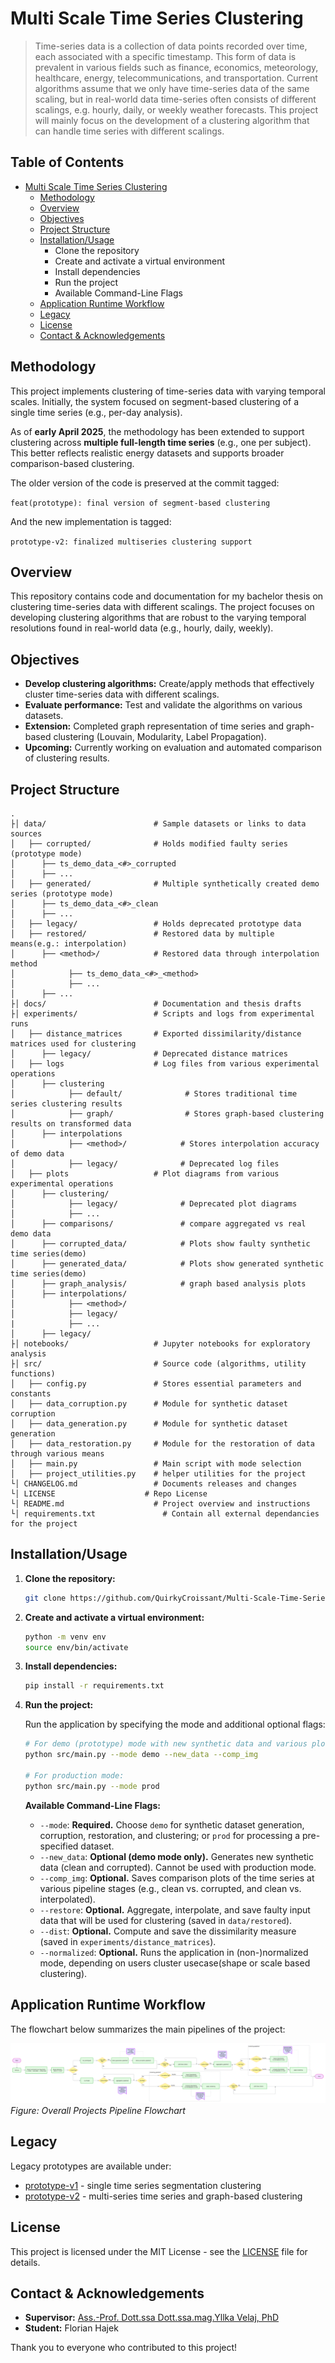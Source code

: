 # Multi Scale Time Series Clustering

> Time-series data is a collection of data points recorded over time, each associated with a specific timestamp. This form of data is prevalent in various fields such as finance, economics, meteorology, healthcare, energy, telecommunications, and transportation. Current algorithms assume that we only have time-series data of the same scaling, but in real-world data time-series often consists of different scalings, e.g. hourly, daily, or weekly weather forecasts. This project will mainly focus on the development of a clustering algorithm that can handle time series with different scalings. 

## Table of Contents

- [Multi Scale Time Series Clustering](#multi-scale-time-series-clustering)
  - [Methodology](#methodology)
  - [Overview](#overview)
  - [Objectives](#objectives)
  - [Project Structure](#project-structure)
  - [Installation/Usage](#installationusage)
    - Clone the repository
    - Create and activate a virtual environment
    - Install dependencies
    - Run the project
    - Available Command-Line Flags
  - [Application Runtime Workflow](#application-runtime-workflow)
  - [Legacy](#legacy)
  - [License](#license)
  - [Contact & Acknowledgements](#contact--acknowledgements)


## Methodology

This project implements clustering of time-series data with varying temporal scales.
Initially, the system focused on segment-based clustering of a single time series (e.g., per-day analysis). 

As of **early April 2025**, the methodology has been extended to support clustering across **multiple full-length time series** (e.g., one per subject). This better reflects realistic energy datasets and supports broader comparison-based clustering.

The older version of the code is preserved at the commit tagged:

`feat(prototype): final version of segment-based clustering`

And the new implementation is tagged:

`prototype-v2: finalized multiseries clustering support`



## Overview

This repository contains code and documentation for my bachelor thesis on clustering time-series data with different scalings. The project focuses on developing clustering algorithms that are robust to the varying temporal resolutions found in real-world data (e.g., hourly, daily, weekly).

## Objectives

- **Develop clustering algorithms:** Create/apply methods that effectively cluster time-series data with different scalings.
- **Evaluate performance:** Test and validate the algorithms on various datasets.
- **Extension:** Completed graph representation of time series and graph-based clustering (Louvain, Modularity, Label Propagation). 
- **Upcoming:** Currently working on evaluation and automated comparison of clustering results.

## Project Structure

```
.
├│ data/                  		# Sample datasets or links to data sources
│   ├── corrupted/  	        # Holds modified faulty series (prototype mode)
│      ├── ts_demo_data_<#>_corrupted
│      ├── ...
│   ├── generated/              # Multiple synthetically created demo series (prototype mode)
│      ├── ts_demo_data_<#>_clean
│      ├── ...
│   ├── legacy/  				# Holds deprecated prototype data
│   ├── restored/  				# Restored data by multiple means(e.g.: interpolation)
│      ├── <method>/            # Restored data through interpolation method
│            ├── ts_demo_data_<#>_<method> 
│            ├── ...
│      ├── ... 
├│ docs/                  		# Documentation and thesis drafts
├│ experiments/             	# Scripts and logs from experimental runs
│   ├── distance_matrices		# Exported dissimilarity/distance matrices used for clustering
│      ├── legacy/              # Deprecated distance matrices
│   ├── logs					# Log files from various experimental operations
│      ├── clustering
│            ├── default/              # Stores traditional time series clustering results
│            ├── graph/                # Stores graph-based clustering results on transformed data
│      ├── interpolations
│            ├── <method>/            # Stores interpolation accuracy of demo data
│            ├── legacy/              # Deprecated log files
│   ├── plots					# Plot diagrams from various experimental operations
│      ├── clustering/
│            ├── legacy/              # Deprecated plot diagrams
│            ├── ...
│      ├── comparisons/               # compare aggregated vs real demo data
│      ├── corrupted_data/            # Plots show faulty synthetic time series(demo)
│      ├── generated_data/            # Plots show generated synthetic time series(demo)
│      ├── graph_analysis/            # graph based analysis plots
│      ├── interpolations/
│            ├── <method>/
│            ├── legacy/              
|            ├── ...
│      ├── legacy/
├│ notebooks/					# Jupyter notebooks for exploratory analysis
├│ src/							# Source code (algorithms, utility functions)
│   ├── config.py  				# Stores essential parameters and constants
│   ├── data_corruption.py  	# Module for synthetic dataset corruption
│   ├── data_generation.py  	# Module for synthetic dataset generation
│   ├── data_restoration.py  	# Module for the restoration of data through various means
│   ├── main.py					# Main script with mode selection
│   ├── project_utilities.py	# helper utilities for the project
└│ CHANGELOG.md                	# Documents releases and changes 
└│ LICENSE                	  # Repo License
└│ README.md                	# Project overview and instructions
└│ requirements.txt               # Contain all external dependancies for the project
```


## Installation/Usage

1. **Clone the repository:**

    ```bash
	git clone https://github.com/QuirkyCroissant/Multi-Scale-Time-Series-Clustering
	```
	
	
2. **Create and activate a virtual environment:**

    ```bash
	python -m venv env
	source env/bin/activate   
	```
	
3. **Install dependencies:**

    ```bash
	pip install -r requirements.txt
	```

4. **Run the project:**

    Run the application by specifying the mode and additional optional flags:
    
    ```bash
    # For demo (prototype) mode with new synthetic data and various plots(without normalization):
    python src/main.py --mode demo --new_data --comp_img
    
    # For production mode:
    python src/main.py --mode prod
    ```

    **Available Command-Line Flags:**
    - `--mode`: **Required.** Choose `demo` for synthetic dataset generation, corruption, restoration, and clustering; or `prod` for processing a pre-specified dataset.
    - `--new_data`: **Optional (demo mode only).** Generates new synthetic data (clean and corrupted). Cannot be used with production mode.
    - `--comp_img`: **Optional.** Saves comparison plots of the time series at various pipeline stages (e.g., clean vs. corrupted, and clean vs. interpolated).
    - `--restore`: **Optional.** Aggregate, interpolate, and save faulty input data that will be used for clustering (saved in `data/restored`).
    - `--dist`: **Optional.** Compute and save the dissimilarity measure (saved in `experiments/distance_matrices`).
    - `--normalized`: **Optional.** Runs the application in (non-)normalized mode, depending on users cluster usecase(shape or scale based clustering).

## Application Runtime Workflow

The flowchart below summarizes the main pipelines of the project:

![Application Flowchart](docs/runtime_flowchart.png)
*Figure: Overall Projects Pipeline Flowchart*

## Legacy
Legacy prototypes are available under:
- [prototype-v1](https://github.com/QuirkyCroissant/Multi-Scale-Time-Series-Clustering/tree/prototype-v1) - single time series segmentation clustering
- [prototype-v2](https://github.com/QuirkyCroissant/Multi-Scale-Time-Series-Clustering/tree/prototype-v2) - multi-series time series and graph-based clustering


## License

This project is licensed under the MIT License - see the [LICENSE](LICENSE) file for details.

## Contact & Acknowledgements

- **Supervisor:** [Ass.-Prof. Dott.ssa Dott.ssa.mag.Yllka Velaj, PhD](mailto:yllka.velaj@univie.ac.at)
- **Student:** Florian Hajek

Thank you to everyone who contributed to this project!